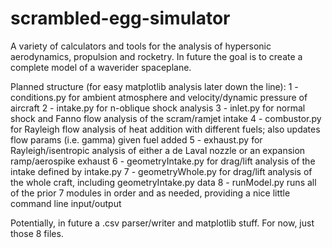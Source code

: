 # scrambled-egg-simulator
A variety of calculators and tools for the analysis of hypersonic aerodynamics, propulsion and rocketry. In future the goal is to create a complete model of a waverider spaceplane.

Planned structure (for easy matplotlib analysis later down the line):
1 - conditions.py for ambient atmosphere and velocity/dynamic pressure of aircraft
2 - intake.py for n-oblique shock analysis 
3 - inlet.py for normal shock and Fanno flow analysis of the scram/ramjet intake
4 - combustor.py for Rayleigh flow analysis of heat addition with different fuels; also updates flow params (i.e. gamma) given fuel added
5 - exhaust.py for Rayleigh/isentropic analysis of either a de Laval nozzle or an expansion ramp/aerospike exhaust
6 - geometryIntake.py for drag/lift analysis of the intake defined by intake.py
7 - geometryWhole.py for drag/lift analysis of the whole craft, including geometryIntake.py data
8 - runModel.py runs all of the prior 7 modules in order and as needed, providing a nice little command line input/output

Potentially, in future a .csv parser/writer and matplotlib stuff. For now, just those 8 files.
